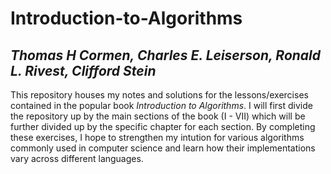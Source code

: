 # Introduction-to-Algorithms
## *Thomas H Cormen, Charles E. Leiserson, Ronald L. Rivest, Clifford Stein*

This repository houses my notes and solutions for the lessons/exercises contained in the popular book *Introduction to Algorithms*. I will first divide  the repository up by the main sections of the book (I - VII) which will be further divided up by the specific chapter for each section. By completing these exercises, I hope to strengthen my intution for various algorithms commonly used in computer science and learn how their implementations vary across different languages. 
